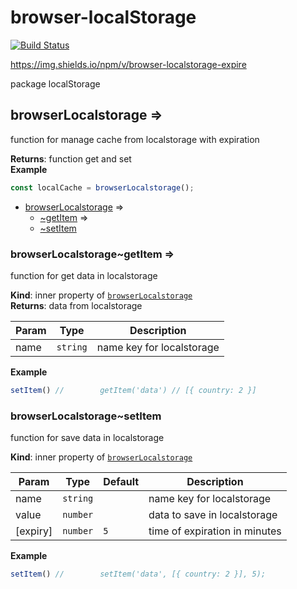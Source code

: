 # browser-localStorage

[![Build
Status](https://travis-ci.com/colomfernando/browser-localstorage.svg?branch=master)](https://travis-ci.com/colomfernando/browser-localstorage)

https://img.shields.io/npm/v/browser-localstorage-expire

package localStorage


<a name="module_browserLocalstorage"></a>

## browserLocalstorage ⇒
function for manage cache from localstorage with expiration

**Returns**: function get and set  
**Example**  
```js
const localCache = browserLocalstorage();
```

* [browserLocalstorage](#module_browserLocalstorage) ⇒
    * [~getItem](#module_browserLocalstorage..getItem) ⇒
    * [~setItem](#module_browserLocalstorage..setItem)

<a name="module_browserLocalstorage..getItem"></a>

### browserLocalstorage~getItem ⇒
function for get data in localstorage

**Kind**: inner property of [<code>browserLocalstorage</code>](#module_browserLocalstorage)  
**Returns**: data from localstorage  

| Param | Type | Description |
| --- | --- | --- |
| name | <code>string</code> | name key for localstorage |

**Example**  
```js
setItem() // 		getItem('data') // [{ country: 2 }]
```
<a name="module_browserLocalstorage..setItem"></a>

### browserLocalstorage~setItem
function for save data in localstorage

**Kind**: inner property of [<code>browserLocalstorage</code>](#module_browserLocalstorage)  

| Param | Type | Default | Description |
| --- | --- | --- | --- |
| name | <code>string</code> |  | name key for localstorage |
| value | <code>number</code> |  | data to save in localstorage |
| [expiry] | <code>number</code> | <code>5</code> | time of expiration in minutes |

**Example**  
```js
setItem() // 		setItem('data', [{ country: 2 }], 5);
```

